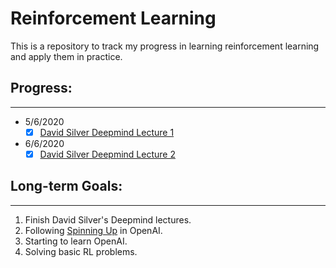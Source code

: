 # Reinforcement Learning 
This is a repository to track my progress in learning reinforcement learning and apply them in practice.

## Progress:
---
* 5/6/2020
    - [x] [David Silver Deepmind Lecture 1](https://youtu.be/2pWv7GOvuf0)
* 6/6/2020
    - [x] [David Silver Deepmind Lecture 2](https://youtu.be/lfHX2hHRMVQ)

## Long-term Goals:
---
1. Finish David Silver's Deepmind lectures.
2. Following [Spinning Up](https://spinningup.openai.com/en/latest/) in OpenAI.
3. Starting to learn OpenAI.
4. Solving basic RL problems.